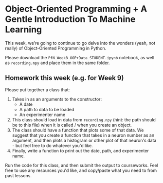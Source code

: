 # Object-Oriented Programming + A Gentle Introduction To Machine Learning

This week, we're going to continue to go delve into the wonders (yeah, not really) of Object-Oriented Programming in Python.

Please download the `PfN_Week8_OOP+Data_STUDENT.ipynb` notebook, as well as `recording.npy` and place them in the same folder.


## Homework this week (e.g. for Week 9)

Please put together a class that:
1) Takes in as an arguments to the constructor:
   - A date
   - A path to data to be loaded
   - An experimenter name
2) This class should load in data from `recording.npy` (hint: the path should be to this file) when it is called / when you create an object.
3) The class should have a function that plots some of that data. We suggest that you create a function that takes in a neuron number as an argument, and then plots a histogram or other plot of that neuron's data - but feel free to do whatever you'd like.
4) Finally, write a function to print out the date, path, and experimenter name.

Run the code for this class, and then submit the output to courseworks. Feel free to use any resources you'd like, and copy/paste what you need to from past lessons. 
